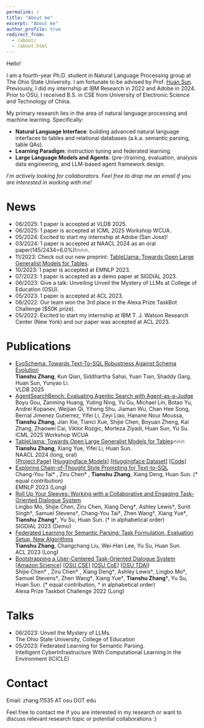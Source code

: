 ```yaml
---
permalink: /
title: "About me"
excerpt: "About me"
author_profile: true
redirect_from: 
  - /about/
  - /about.html
---
```

Hello!

I am a fourth-year Ph.D. student in Natural Language Processing group at The Ohio State University. I am fortunate to be advised by Prof. [Huan Sun](http://web.cse.ohio-state.edu/~sun.397/). Previously, I did my internship at IBM Research in 2022 and Adobe in 2024. Prior to OSU, I received B.S. in CSE from University of Electronic Science and Technology of China.

My primary research lies in the area of natural language processing and machine learning. Specifically:

- **Natural Language Interface**: building advanced natural language interfaces to tables and relational databases (a.k.a. semantic parsing, table QAs).
- **Learning Paradigm**: instruction tuning and federated learning.
- **Large Language Models and Agents**: (pre-)training, evaluation, analysis data engineering, and LLM-based agent framework design.

*I'm actively looking for collaborators. Feel free to drop me an email if you are interested in working with me!*

News
======
- 06/2025: 1 paper is accepted at VLDB 2025.
- 06/2025: 1 paper is accepted at ICML 2025 Workshop WCUA.
- 05/2024: Excited to start my internship at Adobe (San Jose)!
- 03/2024: 1 paper is accepted at NAACL 2024 as an oral paper(145/2434=6.0%)!🔥🔥🔥.
- 11/2023: Check out our new preprint: [TableLlama: Towards Open Large Generalist Models for Tables](https://osu-nlp-group.github.io/TableLlama/).
- 10/2023: 1 paper is accepted at EMNLP 2023.
- 07/2023: 1 paper is accepted as a demo paper at SIGDIAL 2023.
- 06/2023: Give a talk: Unveiling Unveil the Mystery of LLMs at College of Education (OSU).
- 05/2023: 1 paper is accepted at ACL 2023.
- 06/2022: Our team won the 3rd place in the Alexa Prize TaskBot Challenge ($50K prize).
- 05/2022: Excited to start my internship at IBM T. J. Watson Research Center (New York) and our paper was accepted at ACL 2023.

Publications
======
- [EvoSchema: Towards Text-To-SQL Robustness Against Schema Evolution]()
  <br>**Tianshu Zhang**, Kun Qian, Siddhartha Sahai, Yuan Tian, Shaddy Garg, Huan Sun, Yunyao Li.
  <br>VLDB 2025
- [AgentSearchBench: Evaluating Agentic Search with Agent-as-a-Judge]()
  <br>Boyu Gou, Zanming Huang, Yuting Ning, Yu Gu, Michael Lin, Botao Yu, Andrei Kopanev, Weijian Qi, Yiheng Shu, Jiaman Wu, Chan Hee Song, Bernal Jimenez Gutierrez, Yifei Li, Zeyi Liao, Hanane Nour Moussa, **Tianshu Zhang**, Jian Xie, Tianci Xue, Shijie Chen, Boyuan Zheng, Kai Zhang, Zhaowei Cai, Viktor Rozgic, Morteza Ziyadi, Huan Sun, Yu Su.
  <br>ICML 2025 Workshop WCUA 
- [TableLlama: Towards Open Large Generalist Models for Tables](https://arxiv.org/abs/2311.09206)🔥🔥🔥
  <br>**Tianshu Zhang**, Xiang Yue, Yifei Li, Huan Sun.
  <br>NAACL 2024 (long, oral)
  <br>[[Project Page]](https://osu-nlp-group.github.io/TableLlama/) [[Huggingface Models]](https://huggingface.co/osunlp/TableLlama/) [[Huggingface Dataset]](https://huggingface.co/datasets/osunlp/TableInstruct/) [[Code]](https://github.com/OSU-NLP-Group/TableLlama/)
- [Exploring Chain-of-Thought Style Prompting for Text-to-SQL](https://arxiv.org/abs/2305.14215)
  <br>Chang-You Tai* , Ziru Chen* , **Tianshu Zhang**, Xiang Deng, Huan Sun. (* equal contribution)
  <br>EMNLP 2023 (Long)
- [Roll Up Your Sleeves: Working with a Collaborative and Engaging Task-Oriented Dialogue System](https://arxiv.org/abs/2307.16081)
  <br>Lingbo Mo, Shijie Chen, Ziru Chen, Xiang Deng†, Ashley Lewis†, Sunit Singh†, Samuel Stevens†, Chang-You Tai†, Zhen Wang†, Xiang Yue†, **Tianshu Zhang**†, Yu Su, Huan Sun. († in alphabetical order)
  <br>SIGDIAL 2023 (Demo)
- [Federated Learning for Semantic Parsing: Task Formulation, Evaluation Setup, New Algorithms](https://aclanthology.org/2023.acl-long.678.pdf)
  <br>**Tianshu Zhang**, Changchang Liu, Wei-Han Lee, Yu Su, Huan Sun.
  <br>ACL 2023 (Long)
- [Bootstrapping a User-Centered Task-Oriented Dialogue System](https://arxiv.org/abs/2207.05223) [[Amazon Science]](https://www.amazon.science/alexa-prize/taskbot-challenge/2021) [[OSU CSE]](https://cse.osu.edu/news/2022/06/osu-tacobot-team-won-third-place-honor-inaugural-alexa-prize-taskbot-challenge) [[OSU CoE]](https://engineering.osu.edu/news/2022/07/buckeyes-excel-amazon-alexa-prize-taskbot-challenge) [[OSU TDAI]](https://tdai.osu.edu/news/tdai-professors-and-team-emerge-one-top-performers-inaugural-alexa-prize-taskbot-challenge)
  <br>Shijie Chen* , Ziru Chen* , Xiang Deng†, Ashley Lewis†, Lingbo Mo†, Samuel Stevens†, Zhen Wang†, Xiang Yue†, **Tianshu Zhang**†, Yu Su, Huan Sun. (* equal contribution, † in alphabetical order)
  <br>Alexa Prize Taskbot Challenge 2022 (Long)


Talks
======
- 06/2023: Unveil the Mystery of LLMs.
  <br>The Ohio State University, College of Education
- 05/2023: Federated Learning for Semantic Parsing.
  <br>Intelligent CyberInfrastructure With Computational Learning in the Environment (ICICLE)

Contact
======

Email: zhang.11535 AT osu DOT edu

Feel free to contact me if you are interested in my research or want to discuss relevant research topic or potential collaborations :)
